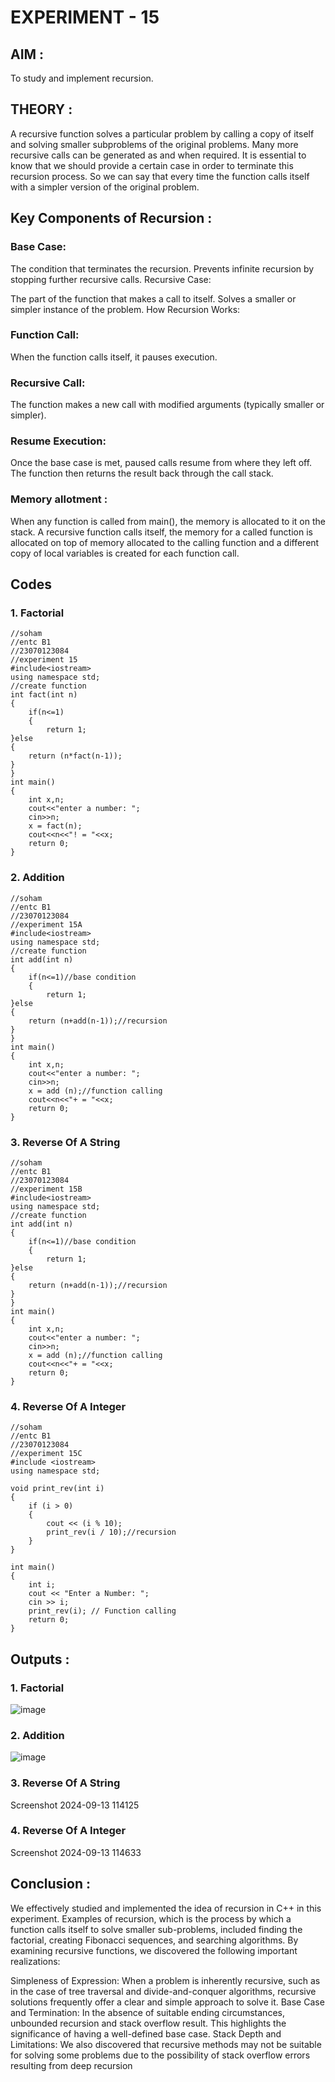 # EXPERIMENT - 15
## AIM :
To study and implement recursion.

## THEORY :
A recursive function solves a particular problem by calling a copy of itself and solving smaller subproblems of the original problems. Many more recursive calls can be generated as and when required. It is essential to know that we should provide a certain case in order to terminate this recursion process. So we can say that every time the function calls itself with a simpler version of the original problem.

## Key Components of Recursion :
### Base Case:

The condition that terminates the recursion.
Prevents infinite recursion by stopping further recursive calls.
Recursive Case:

The part of the function that makes a call to itself.
Solves a smaller or simpler instance of the problem.
How Recursion Works:
### Function Call:

When the function calls itself, it pauses execution.
### Recursive Call:

The function makes a new call with modified arguments (typically smaller or simpler).
### Resume Execution:

Once the base case is met, paused calls resume from where they left off.
The function then returns the result back through the call stack.
### Memory allotment :
When any function is called from main(), the memory is allocated to it on the stack. A recursive function calls itself, the memory for a called function is allocated on top of memory allocated to the calling function and a different copy of local variables is created for each function call.
## Codes
### 1. Factorial
~~~
//soham
//entc B1
//23070123084
//experiment 15
#include<iostream>
using namespace std;
//create function 
int fact(int n)
{
    if(n<=1)
    {
        return 1;
}else
{
    return (n*fact(n-1));
}
}
int main()
{
    int x,n;
    cout<<"enter a number: ";
    cin>>n;
    x = fact(n);
    cout<<n<<"! = "<<x;
    return 0;
}
~~~
### 2. Addition
~~~
//soham
//entc B1
//23070123084
//experiment 15A
#include<iostream>
using namespace std;
//create function 
int add(int n)
{
    if(n<=1)//base condition
    {
        return 1;
}else
{
    return (n+add(n-1));//recursion
}
}
int main()
{
    int x,n;
    cout<<"enter a number: ";
    cin>>n;
    x = add (n);//function calling
    cout<<n<<"+ = "<<x;
    return 0;
}
~~~
### 3. Reverse Of A String
~~~
//soham
//entc B1
//23070123084
//experiment 15B
#include<iostream>
using namespace std;
//create function 
int add(int n)
{
    if(n<=1)//base condition
    {
        return 1;
}else
{
    return (n+add(n-1));//recursion
}
}
int main()
{
    int x,n;
    cout<<"enter a number: ";
    cin>>n;
    x = add (n);//function calling
    cout<<n<<"+ = "<<x;
    return 0;
}
~~~
### 4. Reverse Of A Integer
~~~
//soham
//entc B1
//23070123084
//experiment 15C
#include <iostream>
using namespace std;

void print_rev(int i)
{
    if (i > 0)
    {
        cout << (i % 10);
        print_rev(i / 10);//recursion
    }
}

int main()
{
    int i;
    cout << "Enter a Number: ";
    cin >> i;
    print_rev(i); // Function calling
    return 0;
}
~~~
## Outputs :
### 1. Factorial
![image](https://github.com/user-attachments/assets/bb99e401-d6e5-4f84-b2af-d4231d3b39d5)


### 2. Addition
![image](https://github.com/user-attachments/assets/2771b422-36ef-4abf-98ae-4371d82b6694)


### 3. Reverse Of A String
Screenshot 2024-09-13 114125

### 4. Reverse Of A Integer
Screenshot 2024-09-13 114633

## Conclusion :
We effectively studied and implemented the idea of recursion in C++ in this experiment. Examples of recursion, which is the process by which a function calls itself to solve smaller sub-problems, included finding the factorial, creating Fibonacci sequences, and searching algorithms. By examining recursive functions, we discovered the following important realizations:

Simpleness of Expression: When a problem is inherently recursive, such as in the case of tree traversal and divide-and-conquer algorithms, recursive solutions frequently offer a clear and simple approach to solve it.
Base Case and Termination: In the absence of suitable ending circumstances, unbounded recursion and stack overflow result. This highlights the significance of having a well-defined base case.
Stack Depth and Limitations: We also discovered that recursive methods may not be suitable for solving some problems due to the possibility of stack overflow errors resulting from deep recursion
